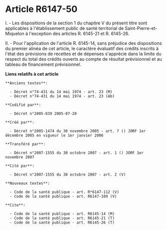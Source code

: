 # Article R6147-50

I. - Les dispositions de la section 1 du chapitre V du présent titre sont applicables à l'établissement public de santé
territorial de Saint-Pierre-et-Miquelon à l'exception des articles R. 6145-21 et R. 6145-26.

II. - Pour l'application de l'article R. 6145-14, sans préjudice des dispositions du premier alinéa de cet article, le
caractère évaluatif des crédits inscrits à l'état des prévisions de recettes et de dépenses s'apprécie dans la limite du
respect du total des crédits ouverts au compte de résultat prévisionnel et au tableau de financement prévisionnel.

**Liens relatifs à cet article**

	**Anciens textes**:

	  - Décret n°74-431 du 14 mai 1974 - art. 23 (M)
	  - Décret n°74-431 du 14 mai 1974 - art. 23 (Ab)

	**Codifié par**:

	  - Décret n°2005-839 2005-07-20

	**Créé par**:

	  - Décret n°2005-1474 du 30 novembre 2005 - art. 7 () JORF 1er décembre 2005 en vigueur le 1er janvier 2006

	**Transféré par**:

	  - Décret n°2007-1555 du 30 octobre 2007 - art. 1 () JORF 1er novembre 2007

	**Cité par**:

	  - Décret n°2007-1555 du 30 octobre 2007 - art. 2 (V)

	**Nouveaux textes**:

	  - Code de la santé publique - art. R*6147-112 (V)
	  - Code de la santé publique - art. R6147-109 (V)

	**Cite**:

	  - Code de la santé publique - art. R6145-14 (M)
	  - Code de la santé publique - art. R6145-21 (T)
	  - Code de la santé publique - art. R6145-26 (T)
